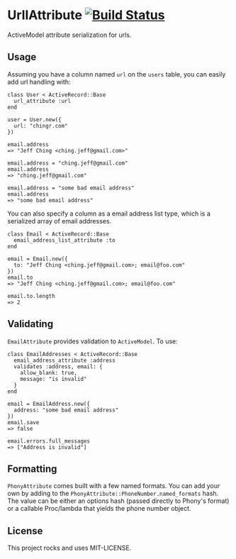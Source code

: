 # UrllAttribute [![Build Status](https://travis-ci.org/chingor13/url_attribute.png)](https://travis-ci.org/chingor13/url_attribute)

ActiveModel attribute serialization for urls.

## Usage

Assuming you have a column named `url` on the `users` table, you can easily add url handling with:

```
class User < ActiveRecord::Base
  url_attribute :url
end

user = User.new({
  url: "chingr.com"
})

email.address
=> "Jeff Ching <ching.jeff@gmail.com>"

email.address = "ching.jeff@gmail.com"
email.address
=> "ching.jeff@gmail.com"

email.address = "some bad email address"
email.address
=> "some bad email address"
```

You can also specify a column as a email address list type, which is a serialized array of email addresses.

```
class Email < ActiveRecord::Base
  email_address_list_attribute :to
end

email = Email.new({
  to: "Jeff Ching <ching.jeff@gmail.com>; email@foo.com"
})
email.to
=> "Jeff Ching <ching.jeff@gmail.com>; email@foo.com"

email.to.length 
=> 2

```

## Validating

`EmailAttribute` provides validation to `ActiveModel`.  To use:

```
class EmailAddresses < ActiveRecord::Base
  email_address_attribute :address
  validates :address, email: { 
    allow_blank: true,
    message: "is invalid"
  }
end

email = EmailAddress.new({
  address: "some bad email address"
})
email.save
=> false

email.errors.full_messages
=> ["Address is invalid"]
```

## Formatting

`PhonyAttribute` comes built with a few named formats. You can add your own by adding to the `PhonyAttribute::PhoneNumber.named_formats` hash.  The value can be either an options hash (passed directly to Phony's format) or a callable Proc/lambda that yields the phone number object.


## License

This project rocks and uses MIT-LICENSE.
